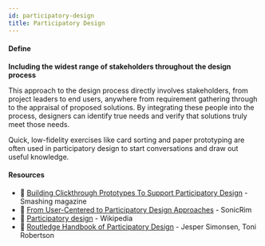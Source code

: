 ```yaml
---
id: participatory-design
title: Participatory Design
---
```


<!-- [![docs-source](https://img.shields.io/badge/SRC-UX%20Companion-blue)](https://play.google.com/store/apps/details?id=com.cyberduck.uxcompanion) -->

#### Define

**Including the widest range of stakeholders throughout the design process**

This approach to the design process directly involves stakeholders, from project leaders to end users, anywhere from requirement gathering through to the appraisal of proposed solutions. By integrating these people into the process, designers can identify true needs and verify that solutions truly meet those needs.

Quick, low-fidelity exercises like card sorting and paper prototyping are often used in participatory design to start conversations and draw out useful knowledge.

#### Resources

* 📃 [Building Clickthrough Prototypes To Support Participatory Design](https://www.smashingmagazine.com/2014/03/building-clickthrough-prototypes-to-support-participatory-design/) - Smashing magazine
* 📃 [From User-Centered to Participatory Design Approaches](http://www.maketools.com/articles-papers/FromUsercenteredtoParticipatory_Sanders_%2002.pdf) - SonicRim
* 📃 [Participatory design](https://en.wikipedia.org/wiki/Participatory_design) - Wikipedia
* 📘 [Routledge Handbook of Participatory Design](https://www.amazon.co.uk/Routledge-Handbook-Participatory-International-Handbooks-ebook/dp/B009W4BNM4) - Jesper Simonsen, Toni Robertson